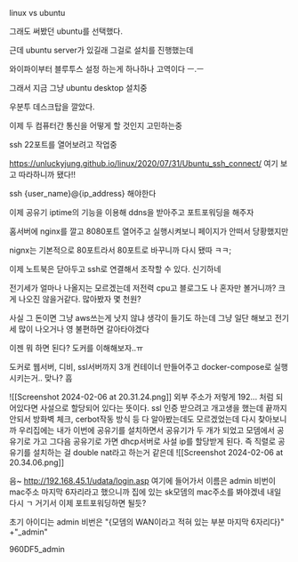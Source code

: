 
linux vs ubuntu

그래도 써봤던 ubuntu를 선택했다.

근데 ubuntu server가 있길래 그걸로 설치를 진행했는데

와이파이부터 블루투스 설정 하는게 하나하나 고역이다 ㅡ.ㅡ

그래서 지금 그냥 ubuntu desktop 설치중

우분투 데스크탑을 깔았다.

이제 두 컴퓨터간 통신을 어떻게 할 것인지 고민하는중

ssh 22포트를 열어보려고 작업중

https://unluckyjung.github.io/linux/2020/07/31/Ubuntu_ssh_connect/
여기 보고 따라하니까 됐다!!

ssh {user_name}@{ip_address}
해야한다

이제 공유기 iptime의 기능을 이용해 ddns을 받아주고 포트포워딩을 해주자

홈서버에 nginx를 깔고 8080포트 열어주고 실행시켜보니 페이지가 안떠서 당황했지만

nignx는 기본적으로 80포트라서 80포트로 바꾸니까 다시 됐따 ㅋㅋ;

이제 노트북은 닫아두고 ssh로 연결해서 조작할 수 있다. 신기하네

전기세가 얼마나 나올지는 모르겠는데 저전력 cpu고 블로그도 나 혼자만 볼거니까? 크게 나오진 않을거같다. 많아봤자 몇 천원?

사실 그 돈이면 그냥 aws쓰는게 낫지 않냐 생각이 들기도 하는데 그냥 일단 해보고 전기세 많이 나오거나 영 불편하면 갈아타야겠다

이젠 뭐 하면 된다? 도커를 이해해보자..ㅠ

도커로 웹서버, 디비, ssl서버까지 3개 컨테이너 만들어주고 docker-compose로 실행시키는거.. 맞나?
흠


![[Screenshot 2024-02-06 at 20.31.24.png]]
외부 주소가 저렇게 192... 처럼 되어있다면 사설으로 할당되어 있다는 뜻이다.
ssl 인증 받으려고 개고생을 했는데 끝까지 안되서 방화벽 체크, cerbot작동 방식 등 다 알아봤는데도 모르겠었는데 다시 찾아보니까
우리집에는 내가 이번에 공유기를 설치하면서 공유기가 두 개가 되었고 모뎀에서 공유기로 가고 그다음 공유기로 가면 dhcp서버로 사설 ip를 할당받게 된다. 즉 직렬로 공유기를 설치하는 걸 double nat라고 하는거 같은데 ![[Screenshot 2024-02-06 at 20.34.06.png]]

음~
http://192.168.45.1/udata/login.asp
여기에 들어가서
이름은 admin
비번이 mac주소 마지막 6자리라고 했으니까 집에 있는 sk모뎀의 mac주소를 봐야겠네
내일 다시 ㄱ
거기서 이제 포트포워딩하면 될듯?

초기 아이디는 admin
비번은 "{모뎀의 WAN이라고 적혀 있는 부분 마지막 6자리다}" +"\_admin"

960DF5_admin

